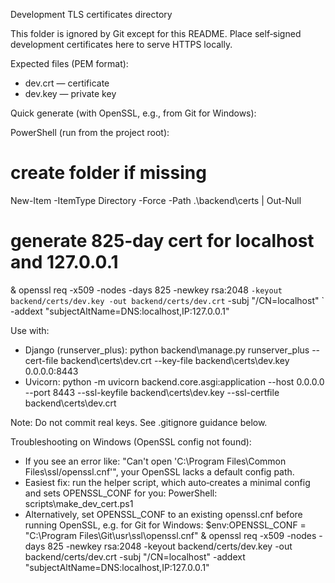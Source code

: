 Development TLS certificates directory

This folder is ignored by Git except for this README. Place self‑signed development certificates here to serve HTTPS locally.

Expected files (PEM format):
- dev.crt — certificate
- dev.key — private key

Quick generate (with OpenSSL, e.g., from Git for Windows):

PowerShell (run from the project root):

  # create folder if missing
  New-Item -ItemType Directory -Force -Path .\backend\certs | Out-Null
  # generate 825‑day cert for localhost and 127.0.0.1
  & openssl req -x509 -nodes -days 825 -newkey rsa:2048 `
    -keyout backend/certs/dev.key -out backend/certs/dev.crt `
    -subj "/CN=localhost" `
    -addext "subjectAltName=DNS:localhost,IP:127.0.0.1"

Use with:
- Django (runserver_plus):
    python backend\manage.py runserver_plus --cert-file backend\certs\dev.crt --key-file backend\certs\dev.key 0.0.0.0:8443
- Uvicorn:
    python -m uvicorn backend.core.asgi:application --host 0.0.0.0 --port 8443 --ssl-keyfile backend\certs\dev.key --ssl-certfile backend\certs\dev.crt

Note: Do not commit real keys. See .gitignore guidance below.

Troubleshooting on Windows (OpenSSL config not found):
- If you see an error like: "Can't open 'C:\\Program Files\\Common Files\\ssl/openssl.cnf'", your OpenSSL lacks a default config path.
- Easiest fix: run the helper script, which auto‑creates a minimal config and sets OPENSSL_CONF for you:
    PowerShell:
        scripts\make_dev_cert.ps1
- Alternatively, set OPENSSL_CONF to an existing openssl.cnf before running OpenSSL, e.g. for Git for Windows:
    $env:OPENSSL_CONF = "C:\\Program Files\\Git\\usr\\ssl\\openssl.cnf"
    & openssl req -x509 -nodes -days 825 -newkey rsa:2048 -keyout backend/certs/dev.key -out backend/certs/dev.crt -subj "/CN=localhost" -addext "subjectAltName=DNS:localhost,IP:127.0.0.1"